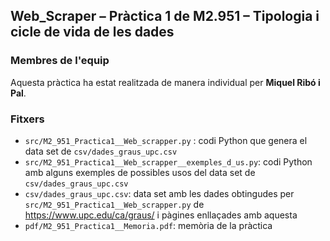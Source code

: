 ## Web_Scraper – Pràctica 1 de M2.951 – Tipologia i cicle de vida de les dades

### Membres de l'equip
Aquesta pràctica ha estat realitzada de manera individual per **Miquel Ribó i Pal**.

### Fitxers
- `src/M2_951_Practica1__Web_scrapper.py` : codi Python que genera el data set de `csv/dades_graus_upc.csv`
- `src/M2_951_Practica1__Web_scrapper__exemples_d_us.py`: codi Python amb alguns exemples de possibles usos del data set de `csv/dades_graus_upc.csv`
- `csv/dades_graus_upc.csv`: data set amb les dades obtingudes per `src/M2_951_Practica1__Web_scrapper.py` de https://www.upc.edu/ca/graus/ i pàgines enllaçades amb aquesta
- `pdf/M2_951_Practica1__Memoria.pdf`: memòria de la pràctica
